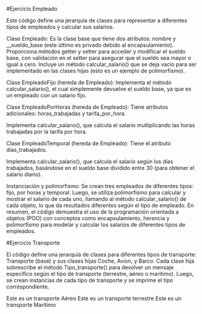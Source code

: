 #Ejercicio Empleado

Este código define una jerarquía de clases para representar a diferentes tipos de empleados y calcular sus salarios.

Clase Empleado:
Es la clase base que tiene dos atributos: nombre y __sueldo_base (este último es privado debido al encapsulamiento).
Proporciona métodos getter y setter para acceder y modificar el sueldo base, con validación en el setter para asegurar que el sueldo sea mayor o igual a cero.
Incluye un método calcular_salario() que se deja vacío para ser implementado en las clases hijas (esto es un ejemplo de polimorfismo).

Clase EmpleadoFijo (hereda de Empleado):
Implementa el método calcular_salario(), el cual simplemente devuelve el sueldo base, ya que es un empleado con un salario fijo.

Clase EmpleadoPorHoras (hereda de Empleado):
Tiene atributos adicionales: horas_trabajadas y tarifa_por_hora.

Implementa calcular_salario(), que calcula el salario multiplicando las horas trabajadas por la tarifa por hora.

Clase EmpleadoTemporal (hereda de Empleado):
Tiene el atributo dias_trabajados.

Implementa calcular_salario(), que calcula el salario según los días trabajados, basándose en el sueldo base dividido entre 30 (para obtener el salario diario).

Instanciación y polimorfismo:
Se crean tres empleados de diferentes tipos: fijo, por horas y temporal.
Luego, se utiliza polimorfismo para calcular y mostrar el salario de cada uno, llamando al método calcular_salario() de cada objeto, lo que da resultados diferentes según el tipo de empleado.
En resumen, el código demuestra el uso de la programación orientada a objetos (POO) con conceptos como encapsulamiento, herencia y polimorfismo para modelar y calcular los salarios de diferentes tipos de empleados.


#Ejercicio Transporte

El código define una jerarquía de clases para diferentes tipos de transporte: Transporte (base) y sus clases hijas Coche, Avion, y Barco. Cada clase hija sobrescribe el método Tipo_transporte() para devolver un mensaje específico según el tipo de transporte (terrestre, aéreo o marítimo). Luego, se crean instancias de cada tipo de transporte y se imprime el tipo correspondiente.

Este es un transporte Aéreo
Este es un transporte terrestre
Este es un transporte Marítimo
